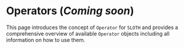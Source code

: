 # Operators (*Coming soon*)

This page introduces the concept of `Operator` for `SLOTH` and provides a comprehensive overview of available `Operator` objects including all information on how to use them.